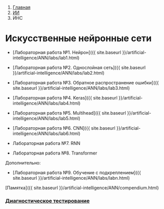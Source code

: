 <ol class="breadcrumb">
  <li class="breadcrumb-item"><a href="{{ site.baseurl }}">Главная</a></li>
  <li class="breadcrumb-item"><a href="{{ site.baseurl }}/artificial-intelligence/index.html">ИИ</a></li>
  <li class="breadcrumb-item active">ИНС</li>
</ol>

# Искусственные нейронные сети

* [Лабораторная работа №1. Нейрон]({{ site.baseurl }}/artificial-intelligence/ANN/labs/lab1.html)

* [Лабораторная работа №2. Однослойная сеть]({{ site.baseurl }}/artificial-intelligence/ANN/labs/lab2.html)

* [Лабораторная работа №3. Обратное распространение ошибки]({{ site.baseurl }}/artificial-intelligence/ANN/labs/lab3.html)

* [Лабораторная работа №4. Keras]({{ site.baseurl }}/artificial-intelligence/ANN/labs/lab4.html)

* [Лабораторная работа №5. Multihead]({{ site.baseurl }}/artificial-intelligence/ANN/labs/lab5.html)

* [Лабораторная работа №6. CNN]({{ site.baseurl }}/artificial-intelligence/ANN/labs/lab6.html)

* Лабораторная работа №7. RNN

* Лабораторная работа №8. Transformer

Дополнительно:

* [Лабораторная работа №9. Обучение с подкреплением]({{ site.baseurl }}/artificial-intelligence/ANN/labs/labn.html)

[Памятка]({{ site.baseurl }}/artificial-intelligence/ANN/compendium.html)

### [Диагностическое тестирование](https://docs.google.com/forms/d/e/1FAIpQLSe2ZJfPs_1eGA7PDnrrWLUumw8XeepDARs5xXpUQsoUDhx1uw/viewform?usp=sf_link)
